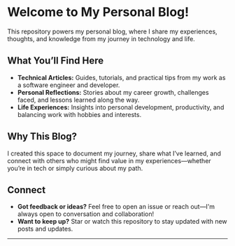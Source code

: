 # Welcome to My Personal Blog!

This repository powers my personal blog, where I share my experiences, thoughts, and knowledge from my journey in technology and life.

## What You’ll Find Here

- **Technical Articles:** Guides, tutorials, and practical tips from my work as a software engineer and developer.
- **Personal Reflections:** Stories about my career growth, challenges faced, and lessons learned along the way.
- **Life Experiences:** Insights into personal development, productivity, and balancing work with hobbies and interests.

## Why This Blog?

I created this space to document my journey, share what I’ve learned, and connect with others who might find value in my experiences—whether you’re in tech or simply curious about my path.


## Connect

- **Got feedback or ideas?** Feel free to open an issue or reach out—I'm always open to conversation and collaboration!
- **Want to keep up?** Star or watch this repository to stay updated with new posts and updates.

---


